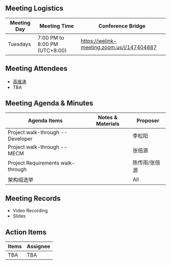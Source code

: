 ## Meeting Logistics

| Meeting Day  |  Meeting Time  | Conference Bridge  |
|---|---|---|
| Tuesdays  | 7:00 PM to 8:00 PM (UTC+8:00)   |  https://welink-meeting.zoom.us/j/147404887 |


## Meeting Attendees
- [高维涛](https://gitee.com/Gao_Victor)
- TBA

## Meeting Agenda & Minutes
|  Agenda Items  |  Notes & Materials   |  Proposer |
|---|---|---|
|  Project walk-through -- Developer  |     | 李松阳 |
|  Project walk-through -- MECM  |    | 张倍源 |
|  Project Requirements walk-through  |    | 陈传雨/张倍源 |
|  架构组选举  |     | All |

## Meeting Records
- Video Recording
- Slides


## Action Items
|  Items | Assignee   |
|---|---|
| TBA  | TBA|


